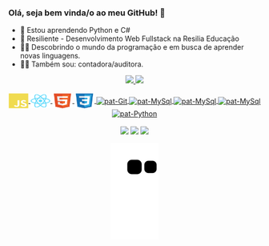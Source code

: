 ### Olá, seja bem vinda/o ao meu GitHub! 👋


- 🌱 Estou aprendendo Python e C#
- 💛 Resiliente - Desenvolvimento Web Fullstack na Resilia Educação
- 👩‍💻 Descobrindo o mundo da programação e em busca de aprender novas linguagens.
- 👩‍🎓 Também sou: contadora/auditora. 

<div align="center">
  <a href="https://github.com/patandrade09">
  <img height="180em" src="https://github-readme-stats.vercel.app/api?username=patandrade09&show_icons=true&theme=dark&include_all_commits=true&count_private=true"/>
  <img height="180em" src="https://github-readme-stats.vercel.app/api/top-langs/?username=patandrade09&layout=compact&langs_count=7&theme=dark"/>
</div>


<div align="center"><br>
  <img align="center" alt="pat-Js" height="30" width="40" src="https://raw.githubusercontent.com/devicons/devicon/master/icons/javascript/javascript-plain.svg">
  <img align="center" alt="pat-React" height="30" width="40" src="https://raw.githubusercontent.com/devicons/devicon/master/icons/react/react-original.svg">
  <img align="center" alt="pat-HTML" height="30" width="40" src="https://raw.githubusercontent.com/devicons/devicon/master/icons/html5/html5-original.svg">
  <img align="center" alt="pat-CSS" height="30" width="40" src="https://raw.githubusercontent.com/devicons/devicon/master/icons/css3/css3-original.svg">
  <img align="center" alt="pat-Git" height="30" width="40" src="https://cdn.jsdelivr.net/gh/devicons/devicon/icons/git/git-original.svg">
  <img align="center" alt="pat-MySql" height="30" width="40" src="https://cdn.jsdelivr.net/gh/devicons/devicon/icons/mysql/mysql-original.svg">
  <img align="center" alt="pat-MySql" height="30" width="40" src="https://cdn.jsdelivr.net/gh/devicons/devicon/icons/nodejs/nodejs-original.svg">
  <img align="center" alt="pat-MySql" height="30" width="40" src="https://cdn.jsdelivr.net/gh/devicons/devicon/icons/mongodb/mongodb-original.svg">
  <img align="center" alt="pat-Python" height="30" width="40" src="https://cdn.jsdelivr.net/gh/devicons/devicon/icons/python/python-original.svg">
  
  <div align="center"><br>
  <a href="https://instagram.com/pats.andrade" target="_blank"><img src="https://img.shields.io/badge/-Instagram-%23E4405F?style=for-the-badge&logo=instagram&logoColor=white" target="_blank"></a>
  <a href = "mailto:patricia.andrade094@gmail.com"><img src="https://img.shields.io/badge/-Gmail-%23333?style=for-the-badge&logo=gmail&logoColor=white" target="_blank"></a>
  <a href="https://www.linkedin.com/in/patr%C3%ADcia-andrade-09/" target="_blank"><img src="https://img.shields.io/badge/-LinkedIn-%230077B5?style=for-the-badge&logo=linkedin&logoColor=white" target="_blank"></a> 
    
  ![Snake animation](https://github.com/patandrade09/patandrade09/blob/output/github-contribution-grid-snake.svg)
    
</div>
 

 
  

